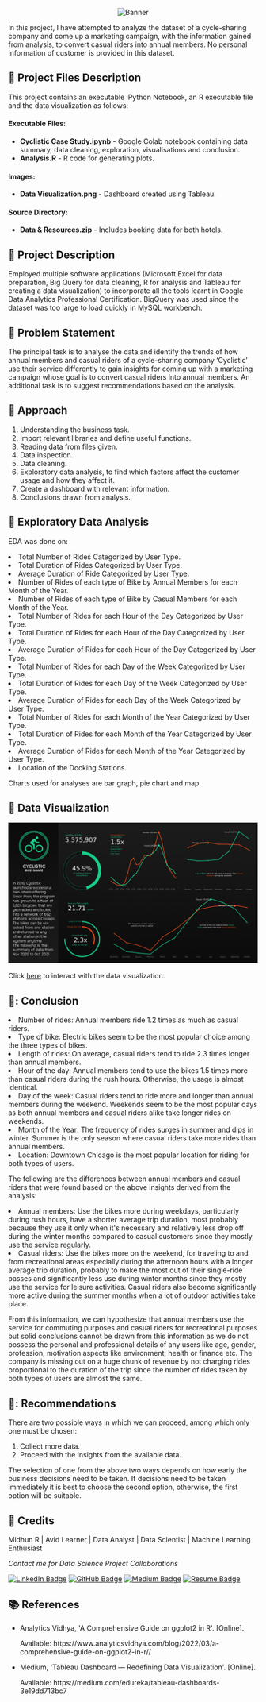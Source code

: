 <p align="center"> 
  <img src="Images/banner_cyclist.png" alt="Banner">
</p>

In this project, I have attempted to analyze the dataset of a cycle-sharing company and come up a marketing campaign, with the information gained from analysis, to convert casual riders into annual members. No personal information of customer is provided in this dataset.

## :floppy_disk: Project Files Description</h2>

<p>This project contains an executable iPython Notebook, an R executable file and the data visualization as follows:</p>
<h4>Executable Files:</h4>
<ul>
  <li><b>Cyclistic Case Study.ipynb</b> - Google Colab notebook containing data summary, data cleaning, exploration, visualisations and conclusion.</li>
  <li><b>Analysis.R</b> - R code for generating plots.</li>
</ul>

<h4>Images:</h4>
<ul>
  <li><b>Data Visualization.png</b> - Dashboard created using Tableau.</li>
</ul>

<h4>Source Directory:</h4>
<ul>
  <li><b>Data & Resources.zip</b> - Includes booking data  for both hotels.</li>
</ul>

## :floppy_disk: Project Description

Employed multiple software applications (Microsoft Excel for data preparation, Big Query for data cleaning, R for analysis and Tableau for creating a data visualization) to incorporate all the tools learnt in Google Data Analytics Professional Certification. BigQuery was used since the dataset was too large to load quickly in MySQL workbench.

## :book: Problem Statement

The principal task is to analyse the data and identify the trends of how annual members and casual riders of a cycle-sharing company ‘Cyclistic’ use their service differently to gain insights for coming up with a marketing campaign whose goal is to convert casual riders into annual members. An additional task is to suggest recommendations based on the analysis.

## :book: Approach

1.	Understanding the business task.
2.	Import relevant libraries and define useful functions.
3.	Reading data from files given.
4.	Data inspection.
5.  Data cleaning.
6.	Exploratory data analysis, to find which factors affect the customer usage and how they affect it.
7.  Create a dashboard with relevant information.
8.	Conclusions drawn from analysis.

## :book: Exploratory Data Analysis

EDA was done on:
<li>Total Number of Rides Categorized by User Type.</li>
<li>Total Duration of Rides Categorized by User Type.</li>
<li>Average Duration of Ride Categorized by User Type.</li>
<li>Number of Rides of each type of Bike by Annual Members for each Month of the Year.</li>
<li>Number of Rides of each type of Bike by Casual Members for each Month of the Year.</li>
<li>Total Number of Rides for each Hour of the Day Categorized by User Type.</li>
<li>Total Duration of Rides for each Hour of the Day Categorized by User Type.</li>
<li>Average Duration of Rides for each Hour of the Day Categorized by User Type.</li>
<li>Total Number of Rides for each Day of the Week Categorized by User Type.</li>
<li>Total Duration of Rides for each Day of the Week Categorized by User Type.</li>
<li>Average Duration of Rides for each Day of the Week Categorized by User Type.</li>
<li>Total Number of Rides for each Month of the Year Categorized by User Type.</li>
<li>Total Duration of Rides for each Month of the Year Categorized by User Type.</li>
<li>Average Duration of Rides for each Month of the Year Categorized by User Type.</li>
<li>Location of the Docking Stations.</li>

Charts used for analyses are bar graph, pie chart and map.

## :book: Data Visualization

<img src="Data Visualization.png" alt="Banner">

Click [here](https://public.tableau.com/app/profile/connect.midhunr/viz/Cyclistic_16391927710350/Dashboard2) to interact with the data visualization.

## 📘: Conclusion

<li>Number of rides: Annual members ride 1.2 times as much as casual riders.</li>
<li>Type of bike: Electric bikes seem to be the most popular choice among the three types of bikes.</li>
<li>Length of rides: On average, casual riders tend to ride 2.3 times longer than annual members.</li>
<li>Hour of the day: Annual members tend to use the bikes 1.5 times more than casual riders during the rush hours. Otherwise, the usage is almost identical.</li>
<li>Day of the week: Casual riders tend to ride more and longer than annual members during the weekend. Weekends seem to be the most popular days as both annual members and casual riders alike take longer rides on weekends.</li>
<li>Month of the Year: The frequency of rides surges in summer and dips in winter. Summer is the only season where casual riders take more rides than annual members.
<li>Location: Downtown Chicago is the most popular location for riding for both types of users.</li>

The following are the differences between annual members and casual riders that were found based on the above insights derived from the analysis:
<li>Annual members: Use the bikes more during weekdays, particularly during rush hours, have a shorter average trip duration, most probably because they use it only when it's necessary and relatively less drop off during the winter months compared to casual customers since they mostly use the service regularly.</li>
<li>Casual riders: Use the bikes more on the weekend, for traveling to and from recreational areas especially during the afternoon hours with a longer average trip duration, probably to make the most out of their single-ride passes and significantly less use during winter months since they mostly use the service for leisure activities. Casual riders also become significantly more active during the summer months when a lot of outdoor activities take place.</li>

From this information, we can hypothesize that annual members use the service for commuting purposes and casual riders for recreational purposes but solid conclusions cannot be drawn from this information as we do not possess the personal and professional details of any users like age, gender, profession, motivation aspects like environment, health or finance etc.
The company is missing out on a huge chunk of revenue by not charging rides proportional to the duration of the trip since the number of rides taken by both types of users are almost the same.

## 📘: Recommendations

There are two possible ways in which we can proceed, among which only one must be chosen:
1.  Collect more data.
2.  Proceed with the insights from the available data.

The selection of one from the above two ways depends on how early the business decisions need to be taken. If decisions need to be taken immediately it is best to choose the second option, otherwise, the first option will be suitable.

## :scroll: Credits

Midhun R | Avid Learner | Data Analyst | Data Scientist | Machine Learning Enthusiast
<p> <i> Contact me for Data Science Project Collaborations</i></p>


[![LinkedIn Badge](https://img.shields.io/badge/LinkedIn-0077B5?style=for-the-badge&logo=linkedin&logoColor=white)](https://www.linkedin.com/in/connectmidhunr/)
[![GitHub Badge](https://img.shields.io/badge/GitHub-100000?style=for-the-badge&logo=github&logoColor=white)](https://github.com/connect-midhunr/)
[![Medium Badge](https://img.shields.io/badge/Medium-1DA1F2?style=for-the-badge&logo=medium&logoColor=white)](https://medium.com/@connect.midhunr/)
[![Resume Badge](https://img.shields.io/badge/resume-0077B5?style=for-the-badge&logo=resume&logoColor=white)](https://drive.google.com/file/d/1Bho0SK8U3PMCK5UEyVEYnrNM9IYUUzcV/view?usp=sharing)

## :books: References
<ul>
  <li><p>Analytics Vidhya, 'A Comprehensive Guide on ggplot2 in R'. [Online].</p>
      <p>Available: https://www.analyticsvidhya.com/blog/2022/03/a-comprehensive-guide-on-ggplot2-in-r//</p>
  </li>
  <li><p>Medium, 'Tableau Dashboard — Redefining Data Visualization'. [Online].</p>
      <p>Available: https://medium.com/edureka/tableau-dashboards-3e19dd713bc7</p>
  </li>
</ul>
